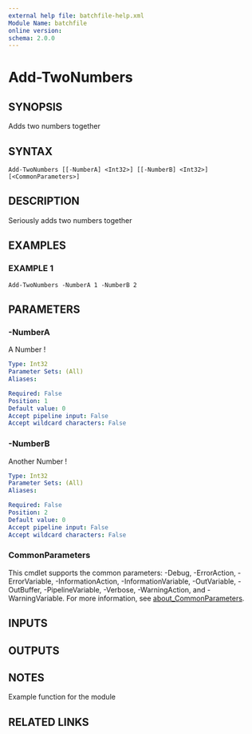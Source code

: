 ```yaml
---
external help file: batchfile-help.xml
Module Name: batchfile
online version:
schema: 2.0.0
---
```


# Add-TwoNumbers

## SYNOPSIS
Adds two numbers together

## SYNTAX

```
Add-TwoNumbers [[-NumberA] <Int32>] [[-NumberB] <Int32>] [<CommonParameters>]
```

## DESCRIPTION
Seriously adds two numbers together

## EXAMPLES

### EXAMPLE 1
```
Add-TwoNumbers -NumberA 1 -NumberB 2
```

## PARAMETERS

### -NumberA
A Number !

```yaml
Type: Int32
Parameter Sets: (All)
Aliases:

Required: False
Position: 1
Default value: 0
Accept pipeline input: False
Accept wildcard characters: False
```

### -NumberB
Another Number !

```yaml
Type: Int32
Parameter Sets: (All)
Aliases:

Required: False
Position: 2
Default value: 0
Accept pipeline input: False
Accept wildcard characters: False
```

### CommonParameters
This cmdlet supports the common parameters: -Debug, -ErrorAction, -ErrorVariable, -InformationAction, -InformationVariable, -OutVariable, -OutBuffer, -PipelineVariable, -Verbose, -WarningAction, and -WarningVariable. For more information, see [about_CommonParameters](http://go.microsoft.com/fwlink/?LinkID=113216).

## INPUTS

## OUTPUTS

## NOTES
Example function for the module

## RELATED LINKS
